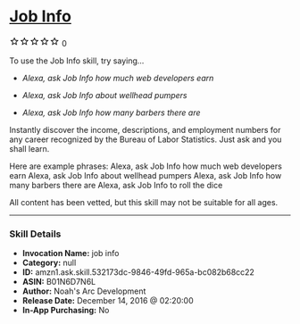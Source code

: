 # [Job Info](http://alexa.amazon.com/#skills/amzn1.ask.skill.532173dc-9846-49fd-965a-bc082b68cc22)
![0 stars](../../images/ic_star_border_black_18dp_1x.png)![0 stars](../../images/ic_star_border_black_18dp_1x.png)![0 stars](../../images/ic_star_border_black_18dp_1x.png)![0 stars](../../images/ic_star_border_black_18dp_1x.png)![0 stars](../../images/ic_star_border_black_18dp_1x.png) 0

To use the Job Info skill, try saying...

* *Alexa, ask Job Info how much web developers earn*

* *Alexa, ask Job Info about wellhead pumpers*

* *Alexa, ask Job Info how many barbers there are*

Instantly discover the income, descriptions, and employment numbers for any career recognized by the Bureau of Labor Statistics. Just ask and you shall learn.

Here are example phrases:
Alexa, ask Job Info how much web developers earn
Alexa, ask Job Info about wellhead pumpers
Alexa, ask Job Info how many barbers there are
Alexa, ask Job Info to roll the dice

All content has been vetted, but this skill may not be suitable for all ages.

***

### Skill Details

* **Invocation Name:** job info
* **Category:** null
* **ID:** amzn1.ask.skill.532173dc-9846-49fd-965a-bc082b68cc22
* **ASIN:** B01N6D7N6L
* **Author:** Noah's Arc Development
* **Release Date:** December 14, 2016 @ 02:20:00
* **In-App Purchasing:** No

